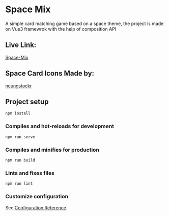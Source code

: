 # Space Mix
A simple card matching game based on a space theme, the project is made on Vue3 framewrok with the help of composition API

## Live Link:
[Space-Mix](https://6078307a3ccd3af39c360fdc--quirky-lovelace-ed58f6.netlify.app/#)

## Space Card Icons Made by:
[neungstockr](https://www.flaticon.com/authors/neungstockr)

## Project setup
```
npm install
```

### Compiles and hot-reloads for development
```
npm run serve
```

### Compiles and minifies for production
```
npm run build
```

### Lints and fixes files
```
npm run lint
```

### Customize configuration
See [Configuration Reference](https://cli.vuejs.org/config/).
